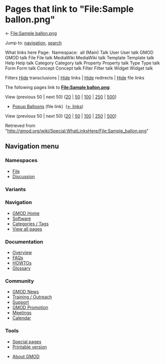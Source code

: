 <div id="mw-page-base" class="noprint">

</div>

<div id="mw-head-base" class="noprint">

</div>

<div id="content" class="mw-body" role="main">

<span id="top"></span>

<div id="mw-js-message" style="display:none;">

</div>



# <span dir="auto">Pages that link to "File:Sample ballon.png"</span>

<div id="bodyContent">

<div id="contentSub">

← [File:Sample
ballon.png](/wiki/File:Sample_ballon.png "File:Sample ballon.png")

</div>

<div id="jump-to-nav" class="mw-jump">

Jump to: [navigation](#mw-navigation), [search](#p-search)

</div>

<div id="mw-content-text">

What links here Page:  Namespace:  all (Main) Talk User User talk GMOD
GMOD talk File File talk MediaWiki MediaWiki talk Template Template talk
Help Help talk Category Category talk Property Property talk Type Type
talk Form Form talk Concept Concept talk Filter Filter talk Widget
Widget talk

Filters
[Hide](/mediawiki/index.php?title=Special:WhatLinksHere/File:Sample_ballon.png&hidetrans=1 "Special:WhatLinksHere/File:Sample ballon.png")
transclusions \|
[Hide](/mediawiki/index.php?title=Special:WhatLinksHere/File:Sample_ballon.png&hidelinks=1 "Special:WhatLinksHere/File:Sample ballon.png")
links \|
[Hide](/mediawiki/index.php?title=Special:WhatLinksHere/File:Sample_ballon.png&hideredirs=1 "Special:WhatLinksHere/File:Sample ballon.png")
redirects \|
[Hide](/mediawiki/index.php?title=Special:WhatLinksHere/File:Sample_ballon.png&hideimages=1 "Special:WhatLinksHere/File:Sample ballon.png")
file links

The following pages link to **[File:Sample
ballon.png](/wiki/File:Sample_ballon.png "File:Sample ballon.png")**:

View (previous 50 \| next 50)
([20](/mediawiki/index.php?title=Special:WhatLinksHere/File:Sample_ballon.png&limit=20 "Special:WhatLinksHere/File:Sample ballon.png")
\|
[50](/mediawiki/index.php?title=Special:WhatLinksHere/File:Sample_ballon.png&limit=50 "Special:WhatLinksHere/File:Sample ballon.png")
\|
[100](/mediawiki/index.php?title=Special:WhatLinksHere/File:Sample_ballon.png&limit=100 "Special:WhatLinksHere/File:Sample ballon.png")
\|
[250](/mediawiki/index.php?title=Special:WhatLinksHere/File:Sample_ballon.png&limit=250 "Special:WhatLinksHere/File:Sample ballon.png")
\|
[500](/mediawiki/index.php?title=Special:WhatLinksHere/File:Sample_ballon.png&limit=500 "Special:WhatLinksHere/File:Sample ballon.png"))

- [Popup Balloons](/wiki/Popup_Balloons "Popup Balloons") (file link) ‎
  <span class="mw-whatlinkshere-tools">([←
  links](/mediawiki/index.php?title=Special:WhatLinksHere&target=Popup+Balloons "Special:WhatLinksHere"))</span>

View (previous 50 \| next 50)
([20](/mediawiki/index.php?title=Special:WhatLinksHere/File:Sample_ballon.png&limit=20 "Special:WhatLinksHere/File:Sample ballon.png")
\|
[50](/mediawiki/index.php?title=Special:WhatLinksHere/File:Sample_ballon.png&limit=50 "Special:WhatLinksHere/File:Sample ballon.png")
\|
[100](/mediawiki/index.php?title=Special:WhatLinksHere/File:Sample_ballon.png&limit=100 "Special:WhatLinksHere/File:Sample ballon.png")
\|
[250](/mediawiki/index.php?title=Special:WhatLinksHere/File:Sample_ballon.png&limit=250 "Special:WhatLinksHere/File:Sample ballon.png")
\|
[500](/mediawiki/index.php?title=Special:WhatLinksHere/File:Sample_ballon.png&limit=500 "Special:WhatLinksHere/File:Sample ballon.png"))

</div>

<div class="printfooter">

Retrieved from
"<http://gmod.org/wiki/Special:WhatLinksHere/File:Sample_ballon.png>"

</div>

<div id="catlinks" class="catlinks catlinks-allhidden">

</div>

<div class="visualClear">

</div>

</div>

</div>

<div id="mw-navigation">

## Navigation menu

<div id="mw-head">



<div id="left-navigation">

<div id="p-namespaces" class="vectorTabs" role="navigation"
aria-labelledby="p-namespaces-label">

### Namespaces

- <span id="ca-nstab-image"><a href="/wiki/File:Sample_ballon.png" accesskey="c"
  title="View the file page [c]">File</a></span>
- <span id="ca-talk"><a
  href="/mediawiki/index.php?title=File_talk:Sample_ballon.png&amp;action=edit&amp;redlink=1"
  accesskey="t"
  title="Discussion about the content page [t]">Discussion</a></span>

</div>

<div id="p-variants" class="vectorMenu emptyPortlet" role="navigation"
aria-labelledby="p-variants-label">

### 

### Variants[](#)

<div class="menu">

</div>

</div>

</div>

<div id="right-navigation">





</div>



</div>

</div>

</div>

<div id="mw-panel">

<div id="p-logo" role="banner">

<a href="/wiki/Main_Page"
style="background-image: url(http://gmod.org/images/GMOD-cogs.png);"
title="Visit the main page"></a>

</div>

<div id="p-Navigation" class="portal" role="navigation"
aria-labelledby="p-Navigation-label">

### Navigation

<div class="body">

- <span id="n-GMOD-Home">[GMOD Home](/wiki/Main_Page)</span>
- <span id="n-Software">[Software](/wiki/GMOD_Components)</span>
- <span id="n-Categories-.2F-Tags">[Categories /
  Tags](/wiki/Categories)</span>
- <span id="n-View-all-pages">[View all
  pages](/wiki/Special:AllPages)</span>

</div>

</div>

<div id="p-Documentation" class="portal" role="navigation"
aria-labelledby="p-Documentation-label">

### Documentation

<div class="body">

- <span id="n-Overview">[Overview](/wiki/Overview)</span>
- <span id="n-FAQs">[FAQs](/wiki/Category:FAQ)</span>
- <span id="n-HOWTOs">[HOWTOs](/wiki/Category:HOWTO)</span>
- <span id="n-Glossary">[Glossary](/wiki/Glossary)</span>

</div>

</div>

<div id="p-Community" class="portal" role="navigation"
aria-labelledby="p-Community-label">

### Community

<div class="body">

- <span id="n-GMOD-News">[GMOD News](/wiki/GMOD_News)</span>
- <span id="n-Training-.2F-Outreach">[Training /
  Outreach](/wiki/Training_and_Outreach)</span>
- <span id="n-Support">[Support](/wiki/Support)</span>
- <span id="n-GMOD-Promotion">[GMOD
  Promotion](/wiki/GMOD_Promotion)</span>
- <span id="n-Meetings">[Meetings](/wiki/Meetings)</span>
- <span id="n-Calendar">[Calendar](/wiki/Calendar)</span>

</div>

</div>

<div id="p-tb" class="portal" role="navigation"
aria-labelledby="p-tb-label">

### Tools

<div class="body">

- <span id="t-specialpages"><a href="/wiki/Special:SpecialPages" accesskey="q"
  title="A list of all special pages [q]">Special pages</a></span>
- <span id="t-print"><a
  href="/mediawiki/index.php?title=Special:WhatLinksHere/File:Sample_ballon.png&amp;printable=yes"
  rel="alternate" accesskey="p"
  title="Printable version of this page [p]">Printable version</a></span>

</div>

</div>

</div>

</div>

<div id="footer" role="contentinfo">

- <span id="footer-places-about">[About
  GMOD](/wiki/GMOD:About "GMOD:About")</span>

<!-- -->






</div>
